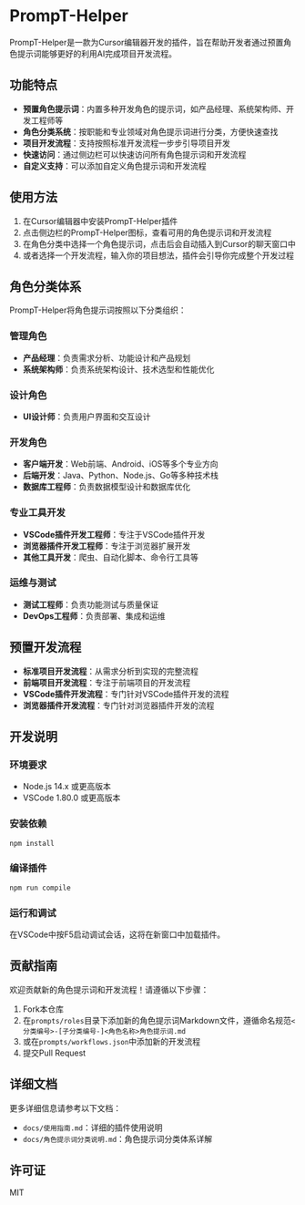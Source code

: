 # PrompT-Helper

PrompT-Helper是一款为Cursor编辑器开发的插件，旨在帮助开发者通过预置角色提示词能够更好的利用AI完成项目开发流程。

## 功能特点

- **预置角色提示词**：内置多种开发角色的提示词，如产品经理、系统架构师、开发工程师等
- **角色分类系统**：按职能和专业领域对角色提示词进行分类，方便快速查找
- **项目开发流程**：支持按照标准开发流程一步步引导项目开发
- **快速访问**：通过侧边栏可以快速访问所有角色提示词和开发流程
- **自定义支持**：可以添加自定义角色提示词和开发流程

## 使用方法

1. 在Cursor编辑器中安装PrompT-Helper插件
2. 点击侧边栏的PrompT-Helper图标，查看可用的角色提示词和开发流程
3. 在角色分类中选择一个角色提示词，点击后会自动插入到Cursor的聊天窗口中
4. 或者选择一个开发流程，输入你的项目想法，插件会引导你完成整个开发过程

## 角色分类体系

PrompT-Helper将角色提示词按照以下分类组织：

### 管理角色
- **产品经理**：负责需求分析、功能设计和产品规划
- **系统架构师**：负责系统架构设计、技术选型和性能优化

### 设计角色
- **UI设计师**：负责用户界面和交互设计

### 开发角色
- **客户端开发**：Web前端、Android、iOS等多个专业方向
- **后端开发**：Java、Python、Node.js、Go等多种技术栈
- **数据库工程师**：负责数据模型设计和数据库优化

### 专业工具开发
- **VSCode插件开发工程师**：专注于VSCode插件开发
- **浏览器插件开发工程师**：专注于浏览器扩展开发
- **其他工具开发**：爬虫、自动化脚本、命令行工具等

### 运维与测试
- **测试工程师**：负责功能测试与质量保证
- **DevOps工程师**：负责部署、集成和运维

## 预置开发流程

- **标准项目开发流程**：从需求分析到实现的完整流程
- **前端项目开发流程**：专注于前端项目的开发流程
- **VSCode插件开发流程**：专门针对VSCode插件开发的流程
- **浏览器插件开发流程**：专门针对浏览器插件开发的流程

## 开发说明

### 环境要求

- Node.js 14.x 或更高版本
- VSCode 1.80.0 或更高版本

### 安装依赖

```bash
npm install
```

### 编译插件

```bash
npm run compile
```

### 运行和调试

在VSCode中按F5启动调试会话，这将在新窗口中加载插件。

## 贡献指南

欢迎贡献新的角色提示词和开发流程！请遵循以下步骤：

1. Fork本仓库
2. 在`prompts/roles`目录下添加新的角色提示词Markdown文件，遵循命名规范`<分类编号>-[子分类编号-]<角色名称>角色提示词.md`
3. 或在`prompts/workflows.json`中添加新的开发流程
4. 提交Pull Request

## 详细文档

更多详细信息请参考以下文档：
- `docs/使用指南.md`：详细的插件使用说明
- `docs/角色提示词分类说明.md`：角色提示词分类体系详解

## 许可证

MIT 